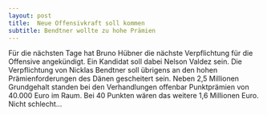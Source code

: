 ```yaml
---
layout: post
title:  Neue Offensivkraft soll kommen
subtitle: Bendtner wollte zu hohe Prämien
---
```


Für die nächsten Tage hat Bruno Hübner die nächste Verpflichtung für die Offensive angekündigt. Ein Kandidat soll dabei Nelson Valdez sein. Die Verpflichtung von Nicklas Bendtner soll übrigens an den hohen Prämienforderungen des Dänen gescheitert sein. Neben 2,5 Millionen Grundgehalt standen bei den Verhandlungen offenbar Punktprämien von 40.000 Euro im Raum. Bei 40 Punkten wären das weitere 1,6 Millionen Euro. Nicht schlecht...


